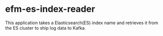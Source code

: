 # efm-es-index-reader
This application takes a Elasticsearch(ES) index name and retrieves it from the ES cluster to ship log data to Kafka.
